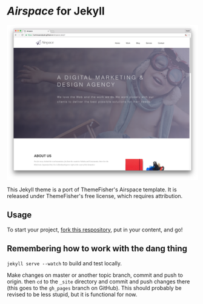 # _Airspace_ for Jekyll
![screenshot](screenshots/home.png "Description goes here")

This Jekyll theme is a port of ThemeFisher's Airspace template. It is released under ThemeFisher's free license, which requires attribution.

## Usage
To start your project, [fork this respository](https://github.com/luminousrubyist/airspace-jekyll/fork), put in your content, and go!

## Remembering how to work with the dang thing
`jekyll serve --watch` to build and test locally.

Make changes on master or another topic branch, commit and push to origin. then `cd` to the `_site` directory and commit and push changes there (this goes to the `gh_pages` branch on GitHub). This should probably be revised to be less stupid, but it is functional for now.
